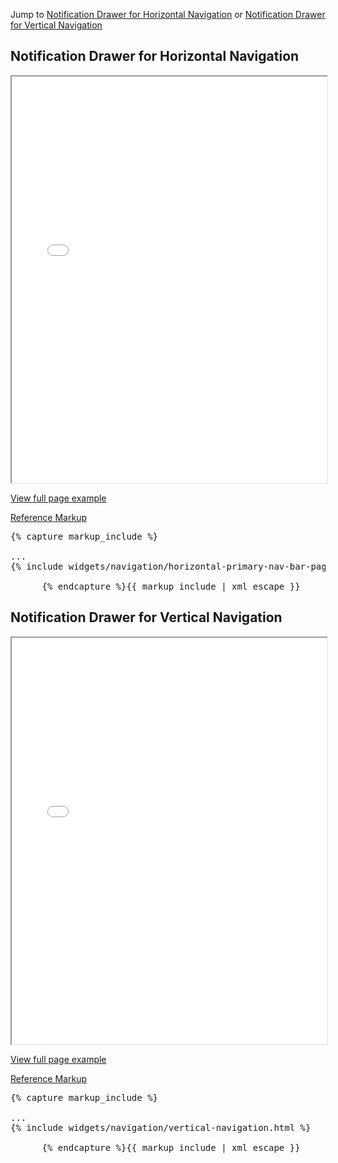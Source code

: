 <p>Jump to <a href="#example-code-1">Notification Drawer for Horizontal Navigation</a> or <a href="#example-code-2">Notification Drawer for Vertical Navigation</a></p>
<h2 id="example-code-1">Notification Drawer for Horizontal Navigation</h2>
<div class="example-pf">
  <iframe src="{{ site.baseurl}}pattern-library/communication/notification-drawer/notification-drawer-horizontal-nav.html"
          width="100%" height="650px;" scrolling="no" seamless></iframe>
</div>
<p><a href="{{ site.baseurl}}pattern-library/communication/notification-drawer/notification-drawer-horizontal-nav.html" target="_blank">View full page example</a></p>
<div class="row">
  <div class="col-md-12">
    <p class="reference-markup"><a class="collapse-toggle" data-toggle="collapse" aria-expanded="true" aria-controls="markup-1" href="#markup-1">Reference Markup</a></p>
    <div class="collapse in" id="markup-1">
      <pre class="prettyprint">{% capture markup_include %}
<html class="layout-pf layout-pf-fixed">
...
{% include widgets/navigation/horizontal-primary-nav-bar-page.html %}
</html>
      {% endcapture %}{{ markup_include | xml_escape }}</pre>
    </div>
  </div>
</div>
<h2 id="example-code-2">Notification Drawer for Vertical Navigation</h2>
<div class="example-pf">
  <iframe src="{{ site.baseurl}}pattern-library/communication/notification-drawer/notification-drawer-vertical-nav.html"
          width="100%" height="650px;" scrolling="no" seamless></iframe>
</div>
<p><a href="{{ site.baseurl}}pattern-library/communication/notification-drawer/notification-drawer-vertical-nav.html" target="_blank">View full page example</a></p>
<div class="row">
  <div class="col-md-12">
    <p class="reference-markup"><a class="collapse-toggle" data-toggle="collapse" aria-expanded="true" aria-controls="markup-2" href="#markup-2">Reference Markup</a></p>
    <div class="collapse in" id="markup-2">
      <pre class="prettyprint">{% capture markup_include %}
<html class="layout-pf layout-pf-fixed">
...
{% include widgets/navigation/vertical-navigation.html %}
</html>
      {% endcapture %}{{ markup_include | xml_escape }}</pre>
    </div>
  </div>
</div>
